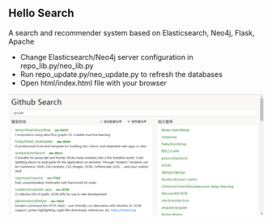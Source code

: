 Hello Search
----
A search and recommender system based on Elasticsearch, Neo4j, Flask, Apache

* Change Elasticsearch/Neo4j server configuration in repo_lib.py/neo_lib.py
* Run repo_update.py/neo_update.py to refresh the databases 
* Open html/index.html file with your browser
<img src="files/demo.png" />
<!--
**Demo** http://140.82.17.30:8080/
-->
